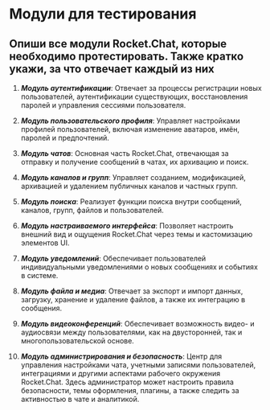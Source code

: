 # Модули для тестирования
## Опиши все модули Rocket.Chat, которые необходимо протестировать. Также кратко укажи, за что отвечает каждый из них

1. ___Модуль аутентификации___: Отвечает за процессы регистрации новых пользователей, аутентификации существующих, восстановления паролей и управления сессиями пользователя.

2. ___Модуль пользовательского профиля___: Управляет настройками профилей пользователей, включая изменение аватаров, имён, паролей и предпочтений.

3. ___Модуль чатов___: Основная часть Rocket.Chat, отвечающая за отправку и получение сообщений в чатах, их архивацию и поиск.

4. ___Модуль каналов и групп___: Управляет созданием, модификацией, архивацией и удалением публичных каналов и частных групп.

5. ___Модуль поиска___: Реализует функции поиска внутри сообщений, каналов, групп, файлов и пользователей.

6. ___Модуль настраиваемого интерфейса___: Позволяет настроить внешний вид и ощущения Rocket.Chat через темы и кастомизацию элементов UI.

7. ___Модуль уведомлений___: Обеспечивает пользователей индивидуальными уведомлениями о новых сообщениях и событиях в системе.

8. ___Модуль файла и медиа___: Отвечает за экспорт и импорт данных, загрузку, хранение и удаление файлов, а также их интеграцию в сообщения.

9. ___Модуль видеоконференций___: Обеспечивает возможность видео- и аудиосвязи между пользователями, как на двусторонней, так и многопользовательской основе.

10. ___Модуль администрирования и безопасность___: Центр для управления настройками чата, учетными записями пользователей, интеграциями и другими аспектами рабочего окружения Rocket.Chat. Здесь администратор может настроить правила безопасности, темы оформления, плагины, а также следить за активностью в чате и аналитикой. 